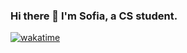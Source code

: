 ### Hi there 👋 I'm Sofia, a CS student.
[![wakatime](https://wakatime.com/badge/user/caec66d3-3496-43b9-bf0c-6f21d1f3f8a2.svg)](https://wakatime.com/@caec66d3-3496-43b9-bf0c-6f21d1f3f8a2)

